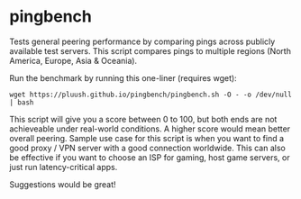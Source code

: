 # pingbench
Tests general peering performance by comparing pings across publicly available test servers.
This script compares pings to multiple regions (North America, Europe, Asia & Oceania).

Run the benchmark by running this one-liner (requires wget):

    wget https://pluush.github.io/pingbench/pingbench.sh -O - -o /dev/null | bash

This script will give you a score between 0 to 100, but both ends are not achieveable under real-world conditions.
A higher score would mean better overall peering. Sample use case for this script is when you want to find a good proxy / VPN server with a good connection worldwide. This can also be effective if you want to choose an ISP for gaming, host game servers, or just run latency-critical apps.

Suggestions would be great!
